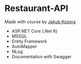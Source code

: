 # Restaurant-API

Made with course by [Jakub Kozera](https://www.youtube.com/c/FullstackDeveloperPL)

- ASP.NET Core (.Net 6)
- MSSQL
- Entity Framework
- AutoMapper
- NLog
- Documentation with Swagger

